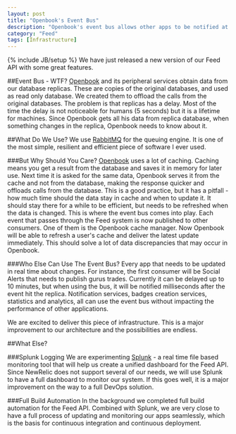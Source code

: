 ```yaml
---
layout: post
title: "Openbook's Event Bus"
description: "Openbook's event bus allows other apps to be notified at real time"
category: "Feed"
tags: [Infrastructure]
---
```

{% include JB/setup %}
We have just released a new version of our Feed API with some great features.

##Event Bus - WTF?
[Openbook] and its peripheral services obtain data from our database replicas. These are copies of the original databases, and used as read only database. We created them to offload the calls from  the original databases. The problem is that replicas has a delay. Most of the time the delay is not noticeable for humans (5 seconds) but it is a lifetime for machines.
Since Openbook gets all his data from replica database, when something changes in the replica, Openbook needs to know about it.

##What Do We Use?
We use [RabbitMQ] for the queuing engine. It is one of the most simple, resilient and efficient piece of software I ever used. 

###But Why Should You Care?
[Openbook] uses a lot of caching. Caching means you get a result from the database and saves it in memory for later use. Next time it is asked for the same data, Openbook serves it from the cache and not from the database, making the response quicker and offloads calls from the database.
This is a good practice, but it has a pitfall - how much time should the data stay in cache and when to update it. It should stay there for a while to be efficient, but needs to be refreshed when the data is changed.
This is where the event bus comes into play. Each event that passes through the Feed system is now published to other consumers. One of them is the Openbook cache manager. Now Openbook will be able to refresh a user's cache and deliver the latest update immediately.
This should solve a lot of data discrepancies that may occur in Openbook. 


###Who Else Can Use The Event Bus?
Every app that needs to be updated in real time about changes. For instance, the first consumer will be Social Alerts that needs to publish gurus trades. Currently it can be delayed up to 10 minutes, but when using the bus, it will be notified milliseconds after the event hit the replica.
Notification services, badges creation services, statistics and analytics, all can use the event bus without impacting the performance of other applications.

We are excited to deliver this piece of infrastructure. This is a major improvement to our architecture and the possibilities are endless.

##What Else?

###Splunk Logging
We are experimenting [Splunk] - a real time file based monitoring tool that will help us create a unified dashboard for the Feed API. Since NewRelic does not support several of our needs, we will use Splunk to have a full dashboard to monitor our system. If this goes well, it is a major improvement on the way to a full DevOps solution. 


###Full Build Automation
In the background we completed full build automation for the Feed API. Combined with Splunk, we are very close to have a full process of updating and monitoring our apps seamlessly, which is the basis for continuous integration and continuous deployment.


[Openbook]: https://openbook.etoro.com
[RabbitMQ]: http://www.rabbitmq.com/
[Splunk]: http://www.splunk.com/
